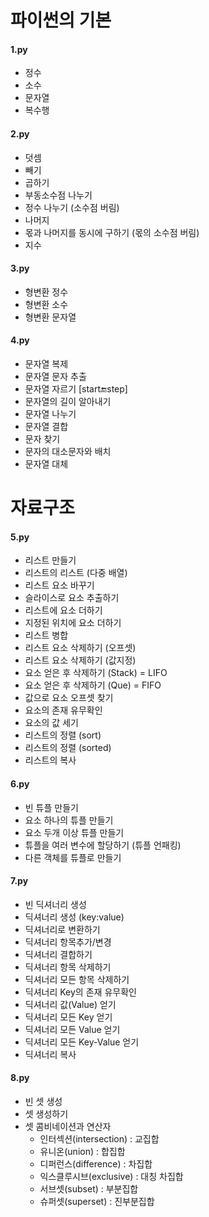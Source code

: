 # 파이썬의 기본
#### 1.py
* 정수
* 소수
* 문자열
* 복수행

#### 2.py
* 덧셈
* 빼기
* 곱하기
* 부동소수점 나누기
* 정수 나누기 (소수점 버림)
* 나머지
* 몫과 나머지를 동시에 구하기 (몫의 소수점 버림)
* 지수

#### 3.py
* 형변환 정수
* 형변환 소수
* 형변환 문자열

#### 4.py
* 문자열 복제
* 문자열 문자 추출
* 문자열 자르기 [start:end:step]
* 문자열의 길이 알아내기
* 문자열 나누기
* 문자열 결합
* 문자 찾기
* 문자의 대소문자와 배치
* 문자열 대체

# 자료구조
#### 5.py
* 리스트 만들기
* 리스트의 리스트 (다중 배열)
* 리스트 요소 바꾸기
* 슬라이스로 요소 추출하기
* 리스트에 요소 더하기
* 지정된 위치에 요소 더하기
* 리스트 병합
* 리스트 요소 삭제하기 (오프셋)
* 리스트 요소 삭제하기 (값지정)
* 요소 얻은 후 삭제하기 (Stack) = LIFO
* 요소 얻은 후 삭제하기 (Que) = FIFO
* 값으로 요소 오프셋 찾기
* 요소의 존재 유무확인
* 요소의 값 세기
* 리스트의 정렬 (sort)
* 리스트의 정렬 (sorted)
* 리스트의 복사

#### 6.py
* 빈 튜플 만들기
* 요소 하나의 튜플 만들기
* 요소 두개 이상 튜플 만들기
* 튜플을 여러 변수에 할당하기 (튜플 언패킹)
* 다른 객체를 튜플로 만들기

#### 7.py
* 빈 딕셔너리 생성
* 딕셔너리 생성 (key:value)
* 딕셔너리로 변환하기
* 딕셔너리 항목추가/변경
* 딕셔너리 결합하기
* 딕셔너리 항목 삭제하기
* 딕셔너리 모든 항목 삭제하기
* 딕셔너리 Key의 존재 유무확인
* 딕셔너리 값(Value) 얻기
* 딕셔너리 모든 Key 얻기
* 딕셔너리 모든 Value 얻기
* 딕셔너리 모든 Key-Value 얻기
* 딕셔너리 복사

#### 8.py
* 빈 셋 생성
* 셋 생성하기
* 셋 콤비네이션과 연산자
    * 인터섹션(intersection) : 교집합
    * 유니온(union) : 합집합
    * 디퍼런스(difference) : 차집합
    * 익스클루시브(exclusive) : 대칭 차집합
    * 서브셋(subset) : 부분집합
    * 슈퍼셋(superset) : 진부분집합
